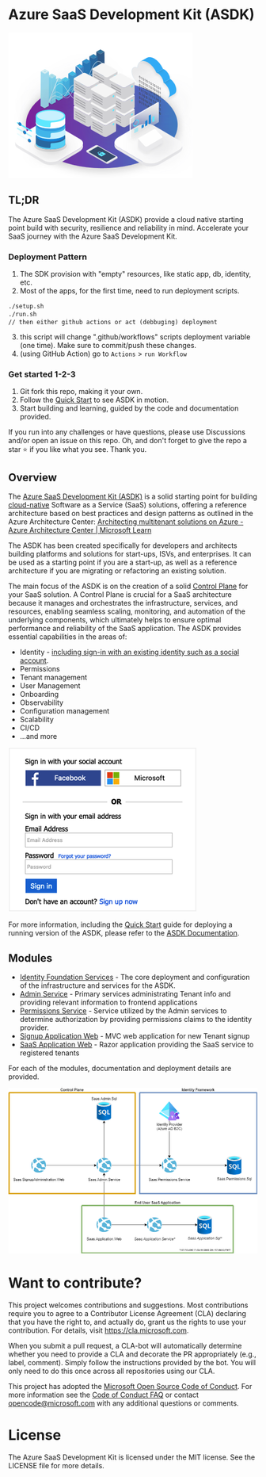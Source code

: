 # Azure SaaS Development Kit (ASDK)

![image-20230323125434790](.assets/README/image-20230323125434790.png)

## TL;DR

The Azure SaaS Development Kit (ASDK) provide a cloud native starting point build with security, resilience and reliability in mind. Accelerate your SaaS journey with the Azure SaaS Development Kit.

### Deployment Pattern

1. The SDK provision with "empty" resources, like static app, db, identity, etc.
2. Most of the apps, for the first time, need to run deployment scripts.
```
./setup.sh
./run.sh
// then either github actions or act (debbuging) deployment
```
3. this script will change ".github/workflows" scripts deployment variable (one time). Make sure to commit/push these changes.
4. (using GitHub Action) go to `Actions` > `run Workflow`

### Get started 1-2-3

1. Git fork this repo, making it your own.
2. Follow the [Quick Start](https://azure.github.io/azure-saas/quick-start/) to see ASDK in motion.
3. Start building and learning, guided by the code and documentation provided.

If you run into any challenges or have questions, please use Discussions and/or open an issue on this repo. 
Oh, and don't forget to give the repo a star ⭐ if you like what you see. Thank you.

## Overview

The [Azure SaaS Development Kit (ASDK)](https://azure.microsoft.com/en-us/resources/development-kit/saas/) is a solid starting point for building [cloud-native](https://learn.microsoft.com/en-us/dotnet/architecture/cloud-native/definition) Software as a Service (SaaS) solutions, offering a reference architecture based on best practices and design patterns as outlined in the Azure Architecture Center: [Architecting multitenant solutions on Azure - Azure Architecture Center | Microsoft Learn](https://learn.microsoft.com/en-us/azure/architecture/guide/multitenant/overview)

The ASDK has been created specifically for developers and architects building platforms and solutions for start-ups, ISVs, and enterprises. It can be used as a starting point if you are a start-up, as well as a reference architecture if you are migrating or refactoring an existing solution.

The main focus of the ASDK is on the creation of a solid [Control Plane](https://learn.microsoft.com/en-us/azure/architecture/guide/multitenant/considerations/control-planes) for your SaaS solution. A Control Plane is crucial for a SaaS architecture because it manages and orchestrates the infrastructure, services, and resources, enabling seamless scaling, monitoring, and automation of the underlying components, which ultimately helps to ensure optimal performance and reliability of the SaaS application. The ASDK provides essential capabilities in the areas of:

- Identity - [including sign-in with an existing identity such as a social account](https://learn.microsoft.com/en-us/azure/active-directory-b2c/add-sign-up-and-sign-in-policy?pivots=b2c-custom-policy).
- Permissions
- Tenant management
- User Management
- Onboarding
- Observability
- Configuration management
- Scalability
- CI/CD
- ...and more

![add-sign-up-and-sign-in-flow](.assets/README/add-sign-up-and-sign-in-flow.png)

For more information, including the [Quick Start](https://azure.github.io/azure-saas/quick-start/) guide for deploying a running version of the ASDK, please refer to the [ASDK Documentation](https://azure.github.io/azure-saas/).

## Modules

- [Identity Foundation Services](./src/Saas.Identity/Saas.IdentityProvider) - The core deployment and configuration of the infrastructure and services for the ASDK.
- [Admin Service](src/Saas.Admin) - Primary services administrating Tenant info and providing relevant information to frontend applications
- [Permissions Service](src/Saas.Identity/Saas.Permissions) - Service utilized by the Admin services to determine authorization by providing permissions claims to the identity provider.
- [Signup Application Web](src/Saas.SignupAdministration) - MVC web application for new Tenant signup
- [SaaS Application Web](src/Saas.Application) - Razor application providing the SaaS service to registered tenants

For each of the modules, documentation and deployment details are provided. 

![The architecture diagram for the Azure SaaS Dev Kit (ASDK)](.assets/README/overview.drawio.png)

# Want to contribute?

This project welcomes contributions and suggestions. Most contributions require you to agree to a Contributor License Agreement (CLA) declaring that you have the right to, and actually do, grant us the rights to use your contribution. For details, visit
https://cla.microsoft.com.

When you submit a pull request, a CLA-bot will automatically determine whether you need to provide a CLA and decorate the PR appropriately (e.g., label, comment). Simply follow the instructions provided by the bot. You will only need to do this once across all repositories using our CLA.

This project has adopted the [Microsoft Open Source Code of Conduct](https://opensource.microsoft.com/codeofconduct/). For more information see the [Code of Conduct FAQ](https://opensource.microsoft.com/codeofconduct/faq/) or contact [opencode@microsoft.com](mailto:opencode@microsoft.com) with any additional questions or comments.

# License
The Azure SaaS Development Kit is licensed under the MIT license. See the LICENSE file for more details.

